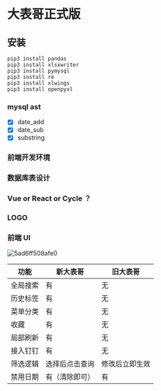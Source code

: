 # 大表哥正式版

## 安装
```
pip3 install pandas
pip3 install xlsxwriter
pip3 install pymysql
pip3 install re
pip3 install xlwings
pip3 install openpyxl
```

### mysql ast

- [x] date_add
- [x] date_sub
- [x] substring

### 前端开发环境

### 数据库表设计

### Vue or React or Cycle ？

### LOGO

### 前端 UI

![5ad6ff508afe0](https://i.loli.net/2018/04/18/5ad6ff508afe0.jpg)


| 功能 | 新大表哥 | 旧大表哥 |
| ------ | ------ | ------ |
| 全局搜索 | 有 | 无 |
| 历史标签 | 有 | 无 |
| 菜单分类 | 有 | 无 |
| 收藏 | 有 | 无 |
| 局部刷新 | 有 | 无 |
| 接入钉钉 | 有 | 无 |
| 筛选逻辑 | 选择后点击查询 | 修改后立即生效 |
| 禁用日期 | 有（清除即可） | 有 |

 